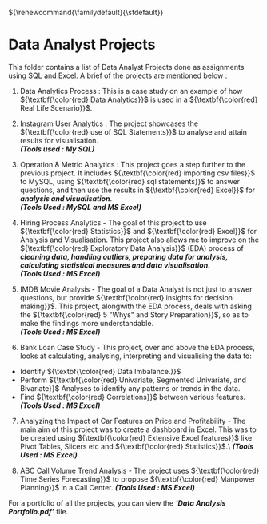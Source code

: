 ${\renewcommand{\familydefault}{\sfdefault}}

# Data Analyst Projects
This folder contains a list of Data Analyst Projects done as assignments using SQL and Excel. A brief of the projects are mentioned below :

1. Data Analytics Process : This is a case study on an example of how ${\textbf{\color{red} Data Analytics}}$ is used in a ${\textbf{\color{red} Real Life Scenario}}$.

2. Instagram User Analytics : The project showcases the ${\textbf{\color{red} use of SQL Statements}}$ to analyse and attain results for visualisation.\
   _**(Tools used : My SQL)**_

3. Operation & Metric Analytics : This project goes a step further to the previous project. It includes ${\textbf{\color{red} importing csv files}}$ to MySQL, using ${\textbf{\color{red} sql statements}}$ to answer questions, and then use the results in ${\textbf{\color{red} Excel}}$ for _**analysis and visualisation**_.\
   _**(Tools Used : MySQL and MS Excel)**_

4. Hiring Process Analytics - The goal of this project to use ${\textbf{\color{red} Statistics}}$ and ${\textbf{\color{red} Excel}}$ for Analysis and Visualisation. This project also allows me to improve on the ${\textbf{\color{red} Exploratory Data Analysis}}$ (EDA) process of _**cleaning data, handling outliers, preparing data for analysis, calculating statistical measures and data visualisation.**_\
   _**(Tools Used : MS Excel)**_

5. IMDB Movie Analysis - The goal of a Data Analyst is not just to answer questions, but provide ${\textbf{\color{red} insights for decision making}}$. This project, alongwith the EDA process, deals with asking the ${\textbf{\color{red} 5 "Whys" and Story Preparation}}$, so as to make the findings more understandable.\
   _**(Tools Used : MS Excel)**_

6. Bank Loan Case Study - This project, over and above the EDA process, looks at calculating, analysing, interpreting and visualising the data to:
  - Identify ${\textbf{\color{red} Data Imbalance.}}$
  - Perform ${\textbf{\color{red} Univariate, Segmented Univariate, and Bivariate}}$ Analyses to identify any patterns or trends in the data.
  - Find ${\textbf{\color{red} Correlations}}$ between various features.\
  _**(Tools Used : MS Excel)**_

7. Analyzing the Impact of Car Features on Price and Profitability - The main aim of this project was to create a dashboard in Excel. This was to be created using ${\textbf{\color{red} Extensive Excel features}}$ like Pivot Tables, Slicers etc and ${\textbf{\color{red} Statistics}}$.\ 
  _**(Tools Used : MS Excel)**_

8. ABC Call Volume Trend Analysis - The project uses ${\textbf{\color{red} Time Series Forecasting}}$ to propose ${\textbf{\color{red} Manpower Planning}}$ in a Call Center.
   _**(Tools Used : MS Excel)**_

For a portfolio of all the projects, you can view the _**'Data Analysis Portfolio.pdf'**_ file.
